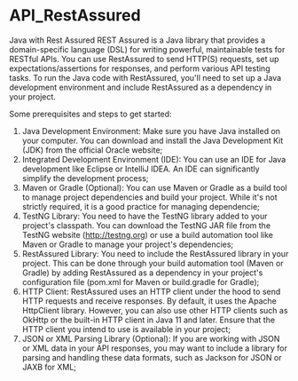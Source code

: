# API_RestAssured

Java with Rest Assured
REST Assured is a Java library that provides a domain-specific language (DSL) for writing powerful, maintainable tests for RESTful APIs.
You can use RestAssured to send HTTP(S) requests, set up expectations/assertions for responses, and perform various API testing tasks.
To run the Java code with RestAssured, you'll need to set up a Java development environment and include RestAssured as a dependency in your project.

Some prerequisites and steps to get started:

1. Java Development Environment: Make sure you have Java installed on your computer. You can download and install the Java Development Kit (JDK) from the official Oracle website;
2. Integrated Development Environment (IDE): You can use an IDE for Java development like Eclipse or IntelliJ IDEA. An IDE can significantly simplify the development process;
3. Maven or Gradle (Optional): You can use Maven or Gradle as a build tool to manage project dependencies and build your project. While it's not strictly required, it is a good practice for managing dependencie;
4. TestNG Library: You need to have the TestNG library added to your project's classpath. You can download the TestNG JAR file from the TestNG website (http://testng.org) or use a build automation tool like Maven or Gradle to manage your project's dependencies;
5. RestAssured Library: You need to include the RestAssured library in your project. This can be done through your build automation tool (Maven or Gradle) by adding RestAssured as a dependency in your project's configuration file (pom.xml for Maven or build.gradle for Gradle);
6. HTTP Client: RestAssured uses an HTTP client under the hood to send HTTP requests and receive responses. By default, it uses the Apache HttpClient library. However, you can also use other HTTP clients such as OkHttp or the built-in HTTP client in Java 11 and later. Ensure that the HTTP client you intend to use is available in your project;
7. JSON or XML Parsing Library (Optional): If you are working with JSON or XML data in your API responses, you may want to include a library for parsing and handling these data formats, such as Jackson for JSON or JAXB for XML;

